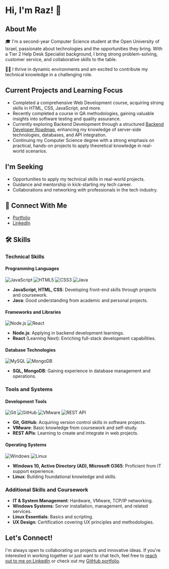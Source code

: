 # Hi, I'm Raz! 👋

## About Me

🎓 I'm a second-year Computer Science student at the Open University of Israel, passionate about technologies and the opportunities they bring. With a Tier 2 Help Desk Specialist background, I bring strong problem-solving, customer service, and collaborative skills to the table.

👩‍💻 I thrive in dynamic environments and am excited to contribute my technical knowledge in a challenging role.

## Current Projects and Learning Focus
- Completed a comprehensive Web Development course, acquiring strong skills in HTML, CSS, JavaScript, and more.
- Recently completed a course in QA methodologies, gaining valuable insights into software testing and quality assurance.
- Currently exploring Backend Development through a structured [Backend Developer Roadmap](https://roadmap.sh/backend), enhancing my knowledge of server-side technologies, databases, and API integration.
- Continuing my Computer Science degree with a strong emphasis on practical, hands-on projects to apply theoretical knowledge in real-world scenarios.

## I'm Seeking
- Opportunities to apply my technical skills in real-world projects.
- Guidance and mentorship in kick-starting my tech career.
- Collaborations and networking with professionals in the tech industry.

## 🔗 Connect With Me
- [Portfolio](https://github.com/Raz-y)
- [LinkedIn](https://www.linkedin.com/in/raz-yehiel/)

## 🛠 Skills

### Technical Skills

#### Programming Languages
![JavaScript](https://img.shields.io/badge/-JavaScript-F7DF1E?style=flat-square&logo=javascript&logoColor=black)
![HTML5](https://img.shields.io/badge/-HTML5-E34F26?style=flat-square&logo=html5&logoColor=white)
![CSS3](https://img.shields.io/badge/-CSS3-1572B6?style=flat-square&logo=css3)
![Java](https://img.shields.io/badge/-Java-007396?style=flat-square&logo=java&logoColor=white)
- **JavaScript, HTML, CSS**: Developing front-end skills through projects and coursework.
- **Java**: Good understanding from academic and personal projects.

#### Frameworks and Libraries
![Node.js](https://img.shields.io/badge/-Node.js-339933?style=flat-square&logo=nodedotjs&logoColor=white)
![React](https://img.shields.io/badge/-React-61DAFB?style=flat-square&logo=react&logoColor=black)
- **Node.js**: Applying in backend development learnings.
- **React** (Learning Next): Enriching full-stack development capabilities.

#### Database Technologies
![MySQL](https://img.shields.io/badge/-MySQL-4479A1?style=flat-square&logo=mysql&logoColor=white)
![MongoDB](https://img.shields.io/badge/-MongoDB-47A248?style=flat-square&logo=mongodb&logoColor=white)
- **SQL, MongoDB**: Gaining experience in database management and operations.

### Tools and Systems

#### Development Tools
![Git](https://img.shields.io/badge/-Git-F05032?style=flat-square&logo=git&logoColor=white)
![GitHub](https://img.shields.io/badge/-GitHub-181717?style=flat-square&logo=github)
![VMware](https://img.shields.io/badge/-VMware-607078?style=flat-square&logo=vmware&logoColor=white)
![REST API](https://img.shields.io/badge/-REST_API-009688?style=flat-square&logo=swagger&logoColor=white)
- **Git, GitHub**: Acquiring version control skills in software projects.
- **VMware**: Basic knowledge from coursework and self-study.
- **REST APIs**: Learning to create and integrate in web projects.

#### Operating Systems
![Windows](https://img.shields.io/badge/-Windows-0078D6?style=flat-square&logo=windows&logoColor=white)
![Linux](https://img.shields.io/badge/-Linux-FCC624?style=flat-square&logo=linux&logoColor=black)
- **Windows 10, Active Directory (AD), Microsoft O365**: Proficient from IT support experience.
- **Linux**: Building foundational knowledge and skills.

### Additional Skills and Coursework
- **IT & System Management**: Hardware, VMware, TCP/IP networking.
- **Windows Systems**: Server installation, management, and related services.
- **Linux Essentials**: Basics and scripting.
- **UX Design**: Certification covering UX principles and methodologies.


## Let's Connect!
I'm always open to collaborating on projects and innovative ideas. If you're interested in working together or just want to chat tech, feel free to [reach out to me on LinkedIn](https://www.linkedin.com/in/raz-yehiel/) or check out my [GitHub portfolio](https://github.com/Raz-y).






<!---
Raz-y/Raz-y is a ✨ special ✨ repository because its `README.md` (this file) appears on your GitHub profile.
You can click the Preview link to take a look at your changes.
--->
